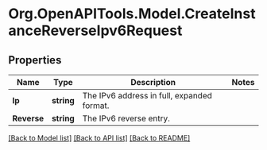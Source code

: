# Org.OpenAPITools.Model.CreateInstanceReverseIpv6Request

## Properties

Name | Type | Description | Notes
------------ | ------------- | ------------- | -------------
**Ip** | **string** | The IPv6 address in full, expanded format. | 
**Reverse** | **string** | The IPv6 reverse entry. | 

[[Back to Model list]](../README.md#documentation-for-models) [[Back to API list]](../README.md#documentation-for-api-endpoints) [[Back to README]](../README.md)

